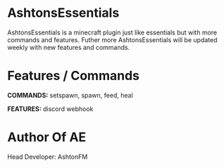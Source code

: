 # AshtonsEssentials
AshtonsEssentials is a minecraft plugin just like essentials but with more commands and features. Futher more AshtonsEssentials will be updated weekly with new features and commands.

# Features / Commands
**COMMANDS:**
setspawn, spawn, feed, heal

**FEATURES:** discord webhook

# Author Of AE
Head Developer: AshtonFM
